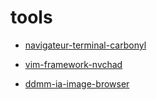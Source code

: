 # tools

- [navigateur-terminal-carbonyl](https://github.com/fathyb/carbonyl)

- [vim-framework-nvchad](https://nvchad.com/)

- [ddmm-ia-image-browser](https://ddmm.ai/)